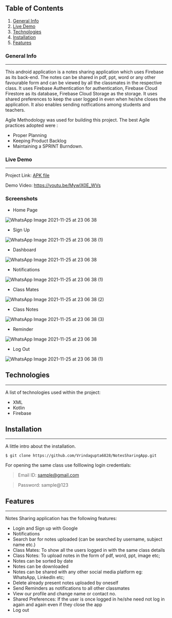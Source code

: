 ## Table of Contents
1. [General Info](#general-info)
2. [Live Demo](#live-demo)
3. [Technologies](#technologies)
4. [Installation](#installation)
5. [Features](#features)
### General Info
***
This android application is a notes sharing application which uses Firebase as its back-end. The notes can be shared in pdf, ppt, word or any other favourable form and can be viewed by all the classmates in the respective class. It uses Firebase Authentication for authentication, Firebase Cloud Firestore as its database, Firebase Cloud Storage as the storage. It uses shared preferences to keep the user logged in even when he/she closes the application. It also enables sending notfications among students and teachers.

Agile Methodology was used for building this project. The best Agile practices adopted were :

* Proper Planning
* Keeping Product Backlog
* Maintaining a SPRINT Burndown.

### Live Demo 
***
Project Link: [APK file](https://drive.google.com/file/d/1SeGHFgw5-Y-qxZIIoGD5xczcVM8Opp3J/view?usp=sharing)

Demo Video: https://youtu.be/MywlX0E_WVs

### Screenshots
* Home Page
 
![WhatsApp Image 2021-11-25 at 23 06 38](https://user-images.githubusercontent.com/50476758/143484589-34d3d1b4-5653-47c2-91ea-8ad3e8d143bb.jpeg)

* Sign Up

![WhatsApp Image 2021-11-25 at 23 06 38 (1)](https://user-images.githubusercontent.com/50476758/143484677-c5cae3a8-a89b-4fe4-923b-78ed0507dc31.jpeg)

* Dashboard

![WhatsApp Image 2021-11-25 at 23 06 38](https://user-images.githubusercontent.com/50476758/143484783-e9e1ac6f-ef37-40ec-a46c-67182dab3f85.jpeg)

* Notifications

![WhatsApp Image 2021-11-25 at 23 06 38 (1)](https://user-images.githubusercontent.com/50476758/143484828-ef0ddc79-f4f7-4480-93c8-966c92977ce7.jpeg)

* Class Mates

![WhatsApp Image 2021-11-25 at 23 06 38 (2)](https://user-images.githubusercontent.com/50476758/143484924-1af43d8f-91d5-42e1-a4f9-e8f1bae49a3c.jpeg)

* Class Notes 

![WhatsApp Image 2021-11-25 at 23 06 38 (3)](https://user-images.githubusercontent.com/50476758/143484977-65e6e4da-c5b6-40e5-a782-5cf019065dda.jpeg)

* Reminder

![WhatsApp Image 2021-11-25 at 23 06 38](https://user-images.githubusercontent.com/50476758/143485059-317c456f-80b4-4cd7-92b0-945ede347087.jpeg)

* Log Out

![WhatsApp Image 2021-11-25 at 23 06 38 (1)](https://user-images.githubusercontent.com/50476758/143485175-42edbe1f-3427-484d-88e4-f74efadbda33.jpeg)

## Technologies
***
A list of technologies used within the project:
* XML 
* Kotlin
* Firebase

## Installation
***
A little intro about the installation. 
```
$ git clone https://github.com/Vrindagupta6828/NotesSharingApp.git
```

For opening the same class use folllowing login credentials:

> Email ID: sample@gmail.com

> Password: sample@123

## Features
***
Notes Sharing application has the following features:
* Login and Sign up with Google
* Notifications
* Search bar for notes uploaded (can be searched by username, subject name etc.)
* Class Mates: To show all the users logged in with the same class details
* Class Notes: To upload notes in the form of pdf, word, ppt, image etc;
* Notes can be sorted by date
* Notes can be downloaded
* Notes can be shared with any other social media platform eg: WhatsApp, LinkedIn etc;
* Delete already present notes uploaded by oneself
* Send Reminders as notifications to all other classmates
* View our profile and change name or contact no.
* Shared Preferences: If the user is once logged in he/she need not log in again and again even if they close the app
* Log out

##
